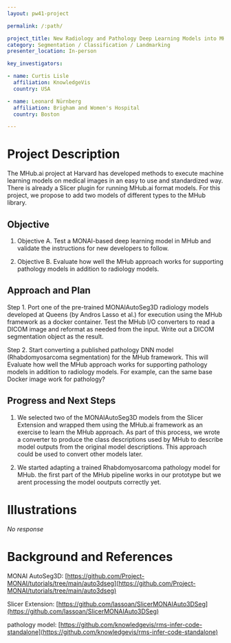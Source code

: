 ```yaml
---
layout: pw41-project

permalink: /:path/

project_title: New Radiology and Pathology Deep Learning Models into MHub.ai
category: Segmentation / Classification / Landmarking
presenter_location: In-person

key_investigators:

- name: Curtis Lisle
  affiliation: KnowledgeVis
  country: USA

- name: Leonard Nürnberg
  affiliation: Brigham and Women's Hospital
  country: Boston

---
```


# Project Description

<!-- Add a short paragraph describing the project. -->


The MHub.ai project at Harvard has developed methods to execute machine learning models on medical images in an easy to use and standardized way.  There is already a Slicer plugin for running MHub.ai format models.  For this project, we propose to add two models of different types to the MHub library. 



## Objective

<!-- Describe here WHAT you would like to achieve (what you will have as end result). -->


1. Objective A.  Test a MONAI-based deep learning model in MHub and validate the instructions for new developers to follow.

2. Objective B. Evaluate how well the MHub approach works for supporting pathology models in addition to radiology models.



## Approach and Plan

<!-- Describe here HOW you would like to achieve the objectives stated above. -->


Step 1. Port one of the pre-trained MONAIAutoSeg3D radiology models developed at Queens (by Andros Lasso et al.) for execution using the MHub framework as a docker container.  Test the MHub I/O converters to read a  DICOM image and reformat as needed from the input.   Write out a DICOM segmentation object as the result.

Step 2. Start converting a published pathology DNN model (Rhabdomyosarcoma segmentation) for the MHub framework.  This will Evaluate how well the MHub approach works for supporting pathology models in addition to radiology models.  For example, can the same base Docker image work for pathology?



## Progress and Next Steps

<!-- Update this section as you make progress, describing of what you have ACTUALLY DONE.
     If there are specific steps that you could not complete then you can describe them here, too. -->


1. We selected two of the MONAIAutoSeg3D models from the Slicer Extension and wrapped them using the MHub.ai framework as an exercise to learn the MHub approach.  As part of this process, we wrote a converter to produce the class descriptions used by MHub to describe model outputs from the original model descriptions. This approach could be used to convert other models later.
   
2. We started adapting a trained Rhabdomyosarcoma pathology model for MHub. the first part of the MHub pipeline works in our prototype but we arent processing the model ooutputs correctly yet. 



# Illustrations

<!-- Add pictures and links to videos that demonstrate what has been accomplished. -->


_No response_



# Background and References

<!-- If you developed any software, include link to the source code repository.
     If possible, also add links to sample data, and to any relevant publications. -->


MONAI AutoSeg3D: [https://github.com/Project-MONAI/tutorials/tree/main/auto3dseg](https://github.com/Project-MONAI/tutorials/tree/main/auto3dseg)

Slicer Extension: [https://github.com/lassoan/SlicerMONAIAuto3DSeg](https://github.com/lassoan/SlicerMONAIAuto3DSeg)

pathology model: [https://github.com/knowledgevis/rms-infer-code-standalone](https://github.com/knowledgevis/rms-infer-code-standalone)

